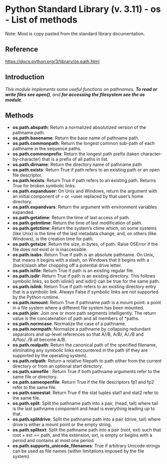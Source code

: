 # Python Standard Library (v. 3.11) - os - List of methods

Note: Most is copy pasted from the standard library documentation.

## Reference

https://docs.python.org/3/library/os.path.html

## Introduction

*This module implements some useful functions on pathnames. **To read or write files see open()**, and **for accessing the filesystem see the os module**.*

## Methods

- **os.path.abspath**: Return a normalized absolutized version of the pathname path. 
- **os.path.basename**: Return the base name of pathname path. 
- **os.path.commonpath**: Return the longest common sub-path of each pathname in the sequence paths. 
- **os.path.commonprefix**: Return the longest path prefix (taken character-by-character) that is a prefix of all paths in list.
- **os.path.dirname**: Return the directory name of pathname path
- **os.path.exists**: Return True if path refers to an existing path or an open file descriptor. 
- **os.path.lexists**: Return True if path refers to an existing path. Returns True for broken symbolic links. 
- **os.path.expanduser**: On Unix and Windows, return the argument with an initial component of ~ or ~user replaced by that user’s home directory.
- **os.path.expandvars**: Return the argument with environment variables expanded. 
- **os.path.getatime**: Return the time of last access of path.
- **os.path.getmtime**: Return the time of last modification of path. 
- **os.path.getctime**: Return the system’s ctime which, on some systems (like Unix) is the time of the last metadata change, and, on others (like Windows), is the creation time for path. 
- **os.path.getsize**: Return the size, in bytes, of path. Raise OSError if the file does not exist or is inaccessible.
- **os.path.isabs**: Return True if path is an absolute pathname. On Unix, that means it begins with a slash, on Windows that it begins with a (back)slash after chopping off a potential drive letter.
- **os.path.isfile**: Return True if path is an existing regular file. 
- **os.path.isdir**: Return True if path is an existing directory. This follows symbolic links, so both islink() and isdir() can be true for the same path.
- **os.path.islink**: Return True if path refers to an existing directory entry that is a symbolic link. Always False if symbolic links are not supported by the Python runtime.
- **os.path.ismount**: Return True if pathname path is a mount point: a point in a file system where a different file system has been mounted.
- **os.path.join**: Join one or more path segments intelligently. The return value is the concatenation of path and all members of *paths.
- **os.path.normcase**: Normalize the case of a pathname.
- **os.path.normpath**: Normalize a pathname by collapsing redundant separators and up-level references so that A//B, A/B/, A/./B and A/foo/../B all become A/B. 
- **os.path.realpath**: Return the canonical path of the specified filename, eliminating any symbolic links encountered in the path (if they are supported by the operating system).
- **os.path.relpath**: Return a relative filepath to path either from the current directory or from an optional start directory.
- **os.path.samefile** : Return True if both pathname arguments refer to the same file or directory. 
- **os.path.sameopenfile**: Return True if the file descriptors fp1 and fp2 refer to the same file.
- **os.path.samestat**: Return True if the stat tuples stat1 and stat2 refer to the same file.
- **os.path.split**: Split the pathname path into a pair, (head, tail) where tail is the last pathname component and head is everything leading up to that.
- **os.path.splitdrive**: Split the pathname path into a pair (drive, tail) where drive is either a mount point or the empty string.
- **os.path.splitext**: Split the pathname path into a pair (root, ext) such that root + ext == path, and the extension, ext, is empty or begins with a period and contains at most one period.
- **os.path.supports_unicode_filenames**: True if arbitrary Unicode strings can be used as file names (within limitations imposed by the file system).

